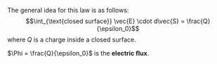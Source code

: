 The general idea for this law is as follows:
$$\int_{\text{closed surface}} \vec{E} \cdot d\vec{S} = \frac{Q}{\epsilon_0}$$
where $Q$ is a charge inside a closed surface.

$\Phi = \frac{Q}{\epsilon_0}$ is the **electric flux**.